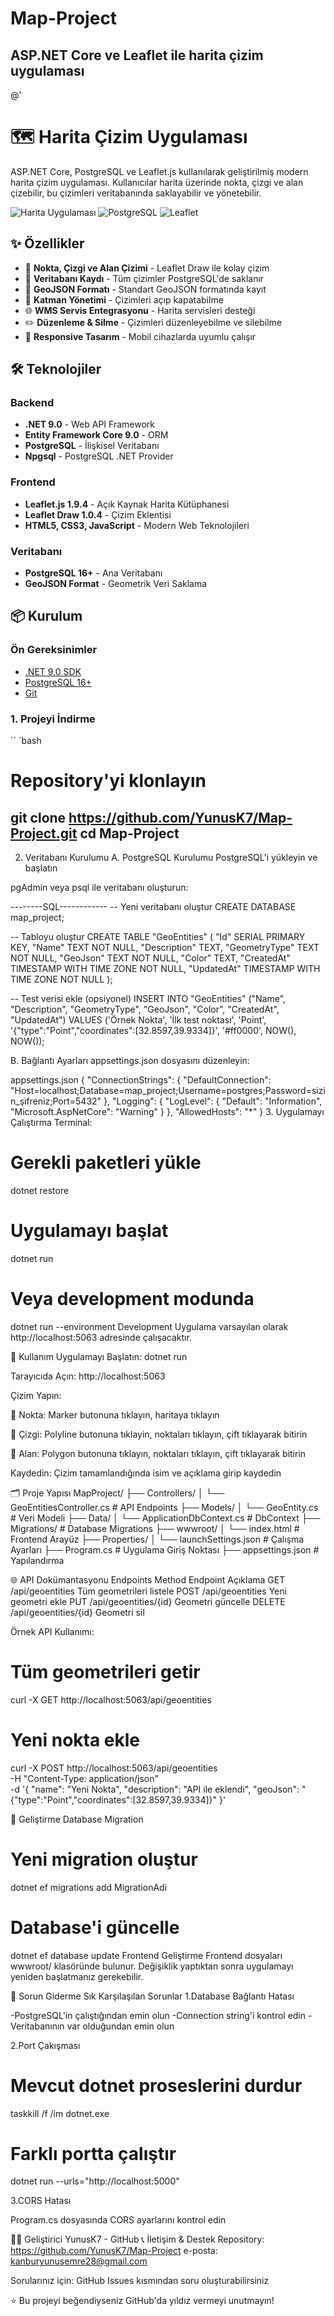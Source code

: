 # Map-Project
ASP.NET Core ve Leaflet ile harita çizim uygulaması
-----------------------------------------------------------
@'
# 🗺️ Harita Çizim Uygulaması

ASP.NET Core, PostgreSQL ve Leaflet.js kullanılarak geliştirilmiş modern harita çizim uygulaması. Kullanıcılar harita üzerinde nokta, çizgi ve alan çizebilir, bu çizimleri veritabanında saklayabilir ve yönetebilir.

![Harita Uygulaması](https://img.shields.io/badge/.NET-9.0-512BD4?logo=dotnet)
![PostgreSQL](https://img.shields.io/badge/PostgreSQL-18.2-336791?logo=postgresql)
![Leaflet](https://img.shields.io/badge/Leaflet-1.9.4-199900?logo=leaflet)

## ✨ Özellikler

- 🎯 **Nokta, Çizgi ve Alan Çizimi** - Leaflet Draw ile kolay çizim
- 💾 **Veritabanı Kaydı** - Tüm çizimler PostgreSQL'de saklanır
- 📍 **GeoJSON Formatı** - Standart GeoJSON formatında kayıt
- 🎨 **Katman Yönetimi** - Çizimleri açıp kapatabilme
- 🌐 **WMS Servis Entegrasyonu** - Harita servisleri desteği
- ✏️ **Düzenleme & Silme** - Çizimleri düzenleyebilme ve silebilme
- 📱 **Responsive Tasarım** - Mobil cihazlarda uyumlu çalışır

## 🛠️ Teknolojiler

### Backend
- **.NET 9.0** - Web API Framework
- **Entity Framework Core 9.0** - ORM
- **PostgreSQL** - İlişkisel Veritabanı
- **Npgsql** - PostgreSQL .NET Provider

### Frontend
- **Leaflet.js 1.9.4** - Açık Kaynak Harita Kütüphanesi
- **Leaflet Draw 1.0.4** - Çizim Eklentisi
- **HTML5, CSS3, JavaScript** - Modern Web Teknolojileri

### Veritabanı
- **PostgreSQL 16+** - Ana Veritabanı
- **GeoJSON Format** - Geometrik Veri Saklama

## 📦 Kurulum

### Ön Gereksinimler

- [.NET 9.0 SDK](https://dotnet.microsoft.com/download/dotnet/9.0)
- [PostgreSQL 16+](https://www.postgresql.org/download/)
- [Git](https://git-scm.com/)

### 1. Projeyi İndirme


`` `bash
# Repository'yi klonlayın
git clone https://github.com/YunusK7/Map-Project.git
cd Map-Project
----------------------------------------------------------------

2. Veritabanı Kurulumu
A. PostgreSQL Kurulumu
PostgreSQL'i yükleyin ve başlatın

pgAdmin veya psql ile veritabanı oluşturun:

--------SQL------------
-- Yeni veritabanı oluştur
CREATE DATABASE map_project;

-- Tabloyu oluştur
CREATE TABLE "GeoEntities" (
    "Id" SERIAL PRIMARY KEY,
    "Name" TEXT NOT NULL,
    "Description" TEXT,
    "GeometryType" TEXT NOT NULL,
    "GeoJson" TEXT NOT NULL,
    "Color" TEXT,
    "CreatedAt" TIMESTAMP WITH TIME ZONE NOT NULL,
    "UpdatedAt" TIMESTAMP WITH TIME ZONE NOT NULL
);

-- Test verisi ekle (opsiyonel)
INSERT INTO "GeoEntities" ("Name", "Description", "GeometryType", "GeoJson", "Color", "CreatedAt", "UpdatedAt")
VALUES 
    ('Örnek Nokta', 'İlk test noktası', 'Point', '{"type":"Point","coordinates":[32.8597,39.9334]}', '#ff0000', NOW(), NOW());


B. Bağlantı Ayarları
appsettings.json dosyasını düzenleyin:

appsettings.json
{
  "ConnectionStrings": {
    "DefaultConnection": "Host=localhost;Database=map_project;Username=postgres;Password=sizin_şifreniz;Port=5432"
  },
  "Logging": {
    "LogLevel": {
      "Default": "Information",
      "Microsoft.AspNetCore": "Warning"
    }
  },
  "AllowedHosts": "*"
}
3. Uygulamayı Çalıştırma
Terminal:
# Gerekli paketleri yükle
dotnet restore

# Uygulamayı başlat
dotnet run

# Veya development modunda
dotnet run --environment Development
Uygulama varsayılan olarak http://localhost:5063 adresinde çalışacaktır.

🚀 Kullanım
Uygulamayı Başlatın: dotnet run

Tarayıcıda Açın: http://localhost:5063

Çizim Yapın:

📍 Nokta: Marker butonuna tıklayın, haritaya tıklayın

📏 Çizgi: Polyline butonuna tıklayin, noktaları tıklayın, çift tıklayarak bitirin

🔷 Alan: Polygon butonuna tıklayın, noktaları tıklayın, çift tıklayarak bitirin

Kaydedin: Çizim tamamlandığında isim ve açıklama girip kaydedin

🗂️ Proje Yapısı
MapProject/
├── Controllers/
│   └── GeoEntitiesController.cs     # API Endpoints
├── Models/
│   └── GeoEntity.cs                 # Veri Modeli
├── Data/
│   └── ApplicationDbContext.cs      # DbContext
├── Migrations/                      # Database Migrations
├── wwwroot/
│   └── index.html                   # Frontend Arayüz
├── Properties/
│   └── launchSettings.json          # Çalışma Ayarları
├── Program.cs                       # Uygulama Giriş Noktası
├── appsettings.json                 # Yapılandırma

🌐 API Dokümantasyonu
Endpoints
Method	      Endpoint	               Açıklama
GET	         /api/geoentities	        Tüm geometrileri listele
POST	       /api/geoentities	        Yeni geometri ekle
PUT	         /api/geoentities/{id}	  Geometri güncelle
DELETE	     /api/geoentities/{id}	  Geometri sil

Örnek API Kullanımı:
# Tüm geometrileri getir
curl -X GET http://localhost:5063/api/geoentities

# Yeni nokta ekle
curl -X POST http://localhost:5063/api/geoentities \
  -H "Content-Type: application/json" \
  -d '{
    "name": "Yeni Nokta",
    "description": "API ile eklendi",
    "geoJson": "{\"type\":\"Point\",\"coordinates\":[32.8597,39.9334]}"
  }'


🔧 Geliştirme
Database Migration
# Yeni migration oluştur
dotnet ef migrations add MigrationAdi

# Database'i güncelle
dotnet ef database update
Frontend Geliştirme
Frontend dosyaları wwwroot/ klasöründe bulunur. Değişiklik yaptıktan sonra uygulamayı yeniden başlatmanız gerekebilir.

🐛 Sorun Giderme
Sık Karşılaşılan Sorunlar
1.Database Bağlantı Hatası

-PostgreSQL'in çalıştığından emin olun
-Connection string'i kontrol edin
-Veritabanının var olduğundan emin olun

2.Port Çakışması
# Mevcut dotnet proseslerini durdur
taskkill /f /im dotnet.exe

# Farklı portta çalıştır
dotnet run --urls="http://localhost:5000"

3.CORS Hatası

Program.cs dosyasında CORS ayarlarını kontrol edin

👨‍💻 Geliştirici
YunusK7 - GitHub
📞 İletişim & Destek
Repository: https://github.com/YunusK7/Map-Project
e-posta: kanburyunusemre28@gmail.com 

Sorularınız için: GitHub Issues kısmından soru oluşturabilirsiniz

⭐ Bu projeyi beğendiyseniz GitHub'da yıldız vermeyi unutmayın!
